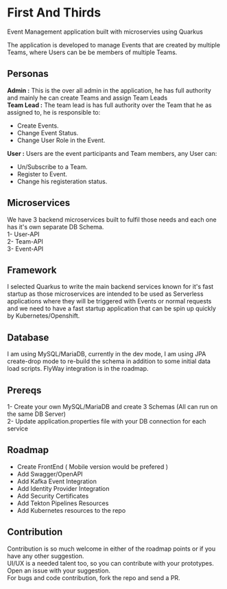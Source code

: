 # First And Thirds
Event Management application built with microservies using Quarkus

The application is developed to manage Events that are created by multiple Teams, where Users can be be members of multiple Teams.

## Personas
**Admin :** This is the over all admin in the application, he has full authority and mainly he can create Teams and assign Team Leads  
**Team Lead :** The team lead is has full authority over the Team that he as assigned to, he is responsible to:
  - Create Events.  
  - Change Event Status.
  - Change User Role in the Event.  
  
**User :** Users are the event participants and Team members, any User can:
  - Un/Subscribe to a Team.
  - Register to Event.
  - Change his registeration status.

## Microservices
We have 3 backend microservices built to fulfil those needs and each one has it's own separate DB Schema.  
 1- User-API  
 2- Team-API  
 3- Event-API  
 
 ## Framework
 I selected Quarkus to write the main backend services known for it's fast startup as those microservices are intended to be used as Serverless applications where they will be triggered with Events or normal requests and we need to have a fast startup application that can be spin up quickly by Kubernetes/Openshift.
 
 ## Database
 I am using MySQL/MariaDB, currently in the dev mode, I am using JPA create-drop mode to re-build the schema in addition to some initial data load scripts.
 FlyWay integration is in the roadmap.
 
 ## Prereqs
 1- Create your own MySQL/MariaDB and create 3 Schemas (All can run on the same DB Server)  
 2- Update application.properties file with your DB connection for each service  
 
 ## Roadmap
 - Create FrontEnd ( Mobile version would be prefered )   
 - Add Swagger/OpenAPI  
 - Add Kafka Event Integration  
 - Add Identity Provider Integration  
 - Add Security Certificates  
 - Add Tekton Pipelines Resources  
 - Add Kubernetes resources to the repo  
 
 ## Contribution 
 Contribution is so much welcome in either of the roadmap points or if you have any other suggestion.  
 UI/UX is a needed talent too, so you can contribute with your prototypes.  
 Open an issue with your suggestion.  
 For bugs and code contribution, fork the repo and send a PR.  
